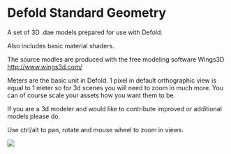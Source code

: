 # Defold Standard Geometry
A set of 3D .dae models prepared for use with Defold.

Also includes basic material shaders.

The source modles are produced with the free modeling software Wings3D http://www.wings3d.com/

Meters are the basic unit in Defold. 1 pixel in default orthographic view is equal to 1 meter so for 3d scenes you will need to zoom in much more. You can of course scale your assets how you want them to be.

If you are a 3d modeler and would like to contribute improved or additional models please do.

Use ctrl/alt to pan, rotate and mouse wheel to zoom in views.

![](https://raw.githubusercontent.com/subsoap/Defold-Standard-Geometry/master/defold-standard-geometry/docs/img.png)